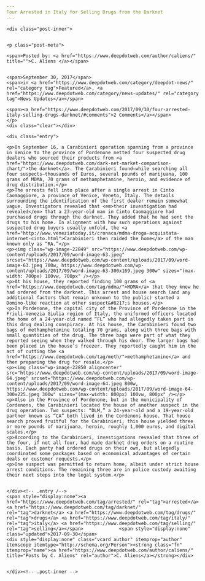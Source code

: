 ```yaml
---
Four Arrested in Italy for Selling Drugs from the Darknet
---
```

<article class="post-listing post-22844 post type-post status-publish format-standard has-post-thumbnail hentry category-deepdot-news category-news-updates tag-arrested tag-darknet tag-drugs tag-italy tag-selling">
    
    <div class="post-inner">
    
    
    <p class="post-meta">
    
    <span>Posted by: <a href="https://www.deepdotweb.com/author/caliens/" title="">C. Aliens </a></span>
    
    
    <span>September 30, 2017</span>
    <span>in <a href="https://www.deepdotweb.com/category/deepdot-news/" rel="category tag">Featured</a>, <a href="https://www.deepdotweb.com/category/news-updates/" rel="category tag">News Updates</a></span>
    
    <span><a href="https://www.deepdotweb.com/2017/09/30/four-arrested-italy-selling-drugs-darknet/#comments">2 Comments</a></span>
    </p>
    <div class="clear"></div>
    
    <div class="entry">
    
    <p>On September 16, a Carabinieri operation spanning from a province in Venice to the province of Pordenone netted four suspected drug dealers who sourced their products from <a href="https://www.deepdotweb.com/dark-net-market-comparison-chart/">the darknet</a>. The Carabinieri found—while searching all four suspects—thousands of Euros, several pounds of marijuana, 100 grams of MDMA, 70 grams of methamphetamine, heroin, and evidence of drug distribution.</p>
    <p>The arrests fell into place after a single arrest in Cinto Caomaggiore, a province of Venice, Veneto, Italy. The details surrounding the identification of the first dealer remain somewhat vague. Investigators revealed that <em>their investigation had revealed</em> that a 23-year-old man in Cinto Caomaggiore had purchased drugs through the darknet. They added that he had sent the drugs to his home. In alignment with how such operations against suspected drug buyers usually unfold, the <a href="http://www.veneziatoday.it/cronaca/mdma-droga-acquistata-internet-cinto.html">Carabinieri then raided the home</a> of the man known only as “RA.”</p>
    <p><img class="wp-image-22849" src="https://www.deepdotweb.com/wp-content/uploads/2017/09/word-image-63.jpeg" srcset="https://www.deepdotweb.com/wp-content/uploads/2017/09/word-image-63.jpeg 700w, https://www.deepdotweb.com/wp-content/uploads/2017/09/word-image-63-300x169.jpeg 300w" sizes="(max-width: 700px) 100vw, 700px" /></p>
    <p>At his house, they reported finding 100 grams of <a href="https://www.deepdotweb.com/tag/mdma/">MDMA</a> that they knew he had ordered from the darknet. This arrest and house search (and any additional factors that remain unknown to the public) started a Domino-like reaction at other suspect&#8217;s houses.</p>
    <p>In Pordenone, the capital city of the Province of Pordenone in the Friuli-Venezia Giulia region of Italy, the uniformed officers located the home of a 24-year-old named “FL” who had allegedly taken part in this drug dealing conspiracy. At his house, the Carabinieri found two bags of methamphetamine totaling 70 grams, along with three bags with small quantities of the drug. The three bags were part of what they reported seeing when they walked through his door. The larger bags had been placed in the house’s freezer. They reportedly caught him in the act of cutting the <a href="https://www.deepdotweb.com/tag/meth/">methamphetamine</a> and then preparing the drug for resale.</p>
    <p><img class="wp-image-22850 aligncenter" src="https://www.deepdotweb.com/wp-content/uploads/2017/09/word-image-64.jpeg" srcset="https://www.deepdotweb.com/wp-content/uploads/2017/09/word-image-64.jpeg 800w, https://www.deepdotweb.com/wp-content/uploads/2017/09/word-image-64-300x225.jpeg 300w" sizes="(max-width: 800px) 100vw, 800px" /></p>
    <p>Also in the Province of Pordenone, but in the municipality of Cordenons, the Carabinieri located the house of another suspect in the drug operation. Two suspects: “DLM,” a 24-year-old and a 19-year-old partner known as “CA” both lived in the Cordenons house. That house search proved fruitful for the Carabinieri; this house yielded three or more pounds of marijuana, heroin, roughly 1,000 euros, and digital scales.</p>
    <p>According to the Carabinieri, investigations revealed that three of the four, if not all four, had made darknet drug orders on a routine basis. Each party had ordered drugs on their own, but allegedly coordinated some packages based on economical advantages of certain deals or customer requests.</p>
    <p>One suspect was permitted to return home, albeit under strict house arrest conditions. The remaining three are in police custody awaiting their next steps into the legal system.</p>
    
    
    </div><!-- .entry /-->
    <span style="display:none"><a href="https://www.deepdotweb.com/tag/arrested/" rel="tag">arrested</a> <a href="https://www.deepdotweb.com/tag/darknet/" rel="tag">darknet</a> <a href="https://www.deepdotweb.com/tag/drugs/" rel="tag">drugs</a> <a href="https://www.deepdotweb.com/tag/italy/" rel="tag">italy</a> <a href="https://www.deepdotweb.com/tag/selling/" rel="tag">selling</a></span>				<span style="display:none" class="updated">2017-09-30</span>
    <div style="display:none" class="vcard author" itemprop="author" itemscope itemtype="http://schema.org/Person"><strong class="fn" itemprop="name"><a href="https://www.deepdotweb.com/author/caliens/" title="Posts by C. Aliens" rel="author">C. Aliens</a></strong></div>
    
    
    </div><!-- .post-inner -->
</article><!-- .post-listing -->

